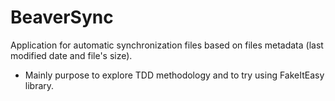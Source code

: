 BeaverSync
==========

Application for automatic synchronization files based on files metadata (last modified date and file's size).

* Mainly purpose to explore TDD methodology and to try using FakeItEasy library.

